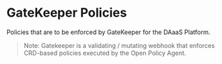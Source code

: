 # GateKeeper Policies

Policies that are to be enforced by GateKeeper for the DAaaS Platform.

> Note: Gatekeeper is a validating / mutating webhook that enforces CRD-based policies executed by the Open Policy Agent.
